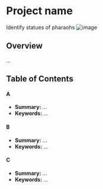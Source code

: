 # Project name
Identify statues of pharaohs ![image](https://github.com/Abdelraouf-Hawash/Smart_Tour_Guide/assets/59257651/25ca01f7-bd55-4b61-af9d-682b6bd26c63)



## Overview
...

## Table of Contents

#### A
 - **Summary:** ...
 - **Keywords:** ...
 
#### B
 - **Summary:** ...
 - **Keywords:** ...
 
#### C
 - **Summary:** ...
 - **Keywords:** ...
 
